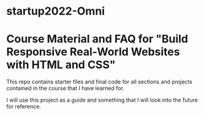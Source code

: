 # startup2022-Omni

# Course Material and FAQ for "Build Responsive Real-World Websites with HTML and CSS"

This repo contains starter files and final code for all sections and projects contained in the course that I have learned for.

I will use this project as a guide and something that I will look into the future for reference.
